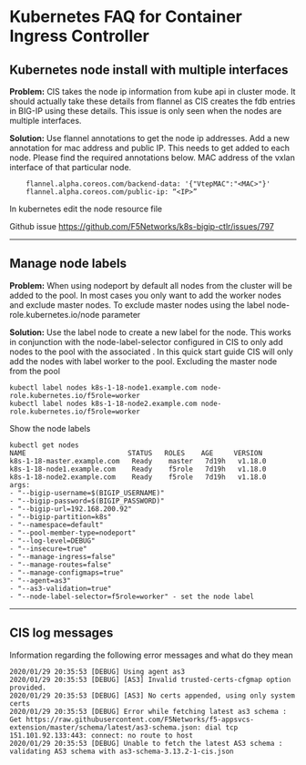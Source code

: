 # Kubernetes FAQ for Container Ingress Controller

## Kubernetes node install with multiple interfaces

**Problem:** CIS takes the node ip information from kube api in cluster mode. It should actually take these details from flannel as CIS creates the fdb entries in BIG-IP using these details. This issue is only seen when the nodes are multiple interfaces. 

**Solution:** Use flannel annotations to get the node ip addresses. Add a new annotation for mac address and public IP. This needs to get added to each node. Please find the required annotations below. MAC address of the vxlan interface of that particular node.

```
    flannel.alpha.coreos.com/backend-data: '{"VtepMAC":"<MAC>"}'
    flannel.alpha.coreos.com/public-ip: “<IP>”
```
In kubernetes edit the node resource file

Github issue https://github.com/F5Networks/k8s-bigip-ctlr/issues/797

---

## Manage node labels

**Problem:** When using nodeport by default all nodes from the cluster will be added to the pool. In most cases you only want to add the worker nodes and exclude master nodes. To exclude master nodes using the label node-role.kubernetes.io/node parameter

**Solution:** Use the label node to create a new label for the node. This works in conjunction with the node-label-selector configured in CIS to only add nodes to the pool with the associated . In this quick start guide CIS will only add the nodes with label worker to the pool. Excluding the master node from the pool

```
kubectl label nodes k8s-1-18-node1.example.com node-role.kubernetes.io/f5role=worker
kubectl label nodes k8s-1-18-node2.example.com node-role.kubernetes.io/f5role=worker
```

Show the node labels

```
kubectl get nodes
NAME                         STATUS   ROLES    AGE     VERSION
k8s-1-18-master.example.com   Ready    master   7d19h   v1.18.0
k8s-1-18-node1.example.com    Ready    f5role   7d19h   v1.18.0
k8s-1-18-node2.example.com    Ready    f5role   7d19h   v1.18.0
args:
- "--bigip-username=$(BIGIP_USERNAME)"
- "--bigip-password=$(BIGIP_PASSWORD)"
- "--bigip-url=192.168.200.92"
- "--bigip-partition=k8s"
- "--namespace=default"
- "--pool-member-type=nodeport"
- "--log-level=DEBUG"
- "--insecure=true"
- "--manage-ingress=false"
- "--manage-routes=false"
- "--manage-configmaps=true"
- "--agent=as3"
- "--as3-validation=true"
- "--node-label-selector=f5role=worker" - set the node label
```

---

## CIS log messages

Information regarding the following error messages and what do they mean

```
2020/01/29 20:35:53 [DEBUG] Using agent as3
2020/01/29 20:35:53 [DEBUG] [AS3] Invalid trusted-certs-cfgmap option provided.
2020/01/29 20:35:53 [DEBUG] [AS3] No certs appended, using only system certs
2020/01/29 20:35:53 [DEBUG] Error while fetching latest as3 schema : Get https://raw.githubusercontent.com/F5Networks/f5-appsvcs-extension/master/schema/latest/as3-schema.json: dial tcp 151.101.92.133:443: connect: no route to host
2020/01/29 20:35:53 [DEBUG] Unable to fetch the latest AS3 schema : validating AS3 schema with as3-schema-3.13.2-1-cis.json
```